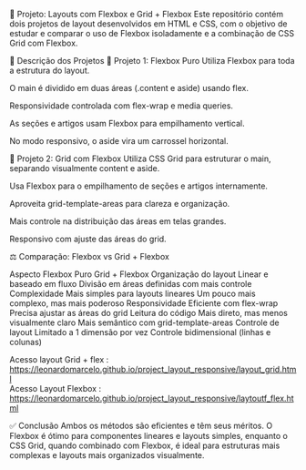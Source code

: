 📁 Projeto: Layouts com Flexbox e Grid + Flexbox
Este repositório contém dois projetos de layout desenvolvidos em HTML e CSS, com o objetivo de estudar e comparar o uso de Flexbox isoladamente e a combinação de CSS Grid com Flexbox.

🧩 Descrição dos Projetos
🔸 Projeto 1: Flexbox Puro
Utiliza Flexbox para toda a estrutura do layout.

O main é dividido em duas áreas (.content e aside) usando flex.

Responsividade controlada com flex-wrap e media queries.

As seções e artigos usam Flexbox para empilhamento vertical.

No modo responsivo, o aside vira um carrossel horizontal.

🔹 Projeto 2: Grid com Flexbox
Utiliza CSS Grid para estruturar o main, separando visualmente content e aside.

Usa Flexbox para o empilhamento de seções e artigos internamente.

Aproveita grid-template-areas para clareza e organização.

Mais controle na distribuição das áreas em telas grandes.

Responsivo com ajuste das áreas do grid.

⚖️ Comparação: Flexbox vs Grid + Flexbox

Aspecto	Flexbox Puro	Grid + Flexbox
Organização do layout	Linear e baseado em fluxo	Divisão em áreas definidas com mais controle
Complexidade	Mais simples para layouts lineares	Um pouco mais complexo, mas mais poderoso
Responsividade	Eficiente com flex-wrap	Precisa ajustar as áreas do grid
Leitura do código	Mais direto, mas menos visualmente claro	Mais semântico com grid-template-areas
Controle de layout	Limitado a 1 dimensão por vez	Controle bidimensional (linhas e colunas)

Acesso layout Grid + flex : https://leonardomarcelo.github.io/project_layout_responsive/layout_grid.html   <br>
Acesso Layout Flexbox : https://leonardomarcelo.github.io/project_layout_responsive/laytoutf_flex.html

✅ Conclusão
Ambos os métodos são eficientes e têm seus méritos.
O Flexbox é ótimo para componentes lineares e layouts simples, enquanto o CSS Grid, quando combinado com Flexbox, é ideal para estruturas mais complexas e layouts mais organizados visualmente.
